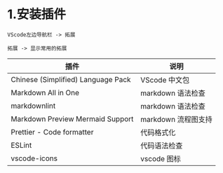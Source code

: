# 1.安装插件

`VScode左边导航栏 -> 拓展`

`拓展 -> 显示常用的拓展`

| 插件                               | 说明                |
| ---------------------------------- | ------------------- |
| Chinese (Simplified) Language Pack | VScode 中文包       |
| Markdown All in One                | markdown 语法检查   |
| markdownlint                       | markdown 语法检查   |
| Markdown Preview Mermaid Support   | markdown 流程图支持 |
| Prettier - Code formatter          | 代码格式化          |
| ESLint                             | 代码语法检查        |
| vscode-icons                       | vscode 图标         |
